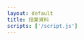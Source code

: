 ```yaml
---
layout: default
title: 授業資料
scripts: ['/script.js']
---
```


<div class="folder-tree">
    <ul id="file-list"></ul>
</div>
